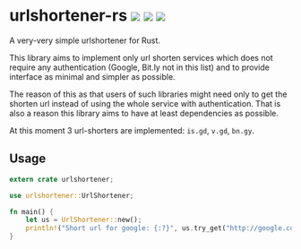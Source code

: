 # urlshortener-rs [![](https://meritbadge.herokuapp.com/urlshortener)](https://crates.io/crates/urlshortener) [![](https://travis-ci.org/vityafx/urlshortener-rs.svg?branch=master)](https://travis-ci.org/vityafx/urlshortener-rs) [![](https://img.shields.io/badge/docs-online-2020ff.svg)](https://vityafx.github.io/urlshortener-rs/master/urlshortener/) 


A very-very simple urlshortener for Rust.

This library aims to implement only url shorten services which does not require any authentication (Google, Bit.ly not in this list) and to provide interface as minimal and simpler as possible.

The reason of this as that users of such libraries might need only to get the shorten url instead of using the whole service with authentication. That is also a reason this library aims to have at least dependencies as possible.

At this moment 3 url-shorters are implemented: `is.gd`, `v.gd`, `bn.gy`.

## Usage
```rust
extern crate urlshortener;

use urlshortener::UrlShortener;

fn main() {
    let us = UrlShortener::new();
    println!("Short url for google: {:?}", us.try_get("http://google.com"));
}
```
